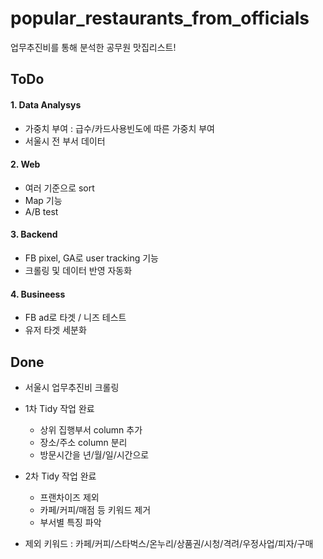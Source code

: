 # popular_restaurants_from_officials
업무추진비를 통해 분석한 공무원 맛집리스트!

## ToDo
#### 1. Data Analysys
- 가중치 부여 : 급수/카드사용빈도에 따른 가중치 부여
- 서울시 전 부서 데이터

#### 2. Web
- 여러 기준으로 sort
- Map 기능
- A/B test

#### 3. Backend
- FB pixel, GA로 user tracking 기능
- 크롤링 및 데이터 반영 자동화

#### 4. Busineess
- FB ad로 타겟 / 니즈 테스트 
- 유저 타겟 세분화

## Done
- 서울시 업무추진비 크롤링

- 1차 Tidy 작업 완료
    - 상위 집행부서 column 추가
    - 장소/주소 column 분리
    - 방문시간을 년/월/일/시간으로 

- 2차 Tidy 작업 완료
    - 프랜차이즈 제외
    - 카페/커피/매점 등 키워드 제거
    - 부서별 특징 파악

- 제외 키워드 : 카페/커피/스타벅스/온누리/상품권/시청/격려/우정사업/피자/구매

    
